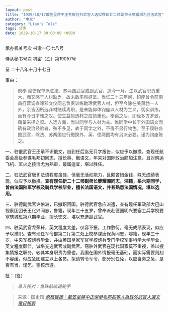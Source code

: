 ```yaml
---
layout: post
title: "1939/10/17戴笠呈蒋中正考察驻外武官人选拟荐新廿二师副师长廖耀湘为驻法武官"
author: "电文"
category: "Liao's Tele"
tags: 分类
date: 1939-10-17 00:00:00 +0800
---
```

承办机关号次 书渝一〇七八号

侍从秘书号次 机密（乙）第19057号

呈 二十八年十月十七日

事由：

> 前奉 谕饬保举派驻法、苏两国武官或副武官，迄今一月。生以武官职责重大，而又感于人材缺乏，故未敢率然遽呈。当忆二十三年间，钧座曾令前南昌行营调查课邓文仪同志负责训练助理武官人材，但至今除在美萧勃一人外，余皆因所选非材陆续离职，是未能仰体钧座以人材为主义，切实训练，而有今日才难之叹。使生益懔选材之应慎重也。奉谕之后，即经多方罗致，藉备采择之资。人选方面，当以同学与人材为主。惟同学中长于外国语文而确有政治经验者，殊不多见，故于同学之外，不得不另行物色。至于现驻各国武官，除法、苏两国应行撤换外，英、德两国均有另派必要，谨为钧座陈之。

一、驻俄武官王丕承不识俄文，自到任后迄无只字报告，似应予以撤换。查现任航委会高级参谋毛邦初同志，擅长英、俄语文，年来对国际政治颇加注意，且对购运飞机、军火之接洽尤为熟审，最属适宜，堪以胜任。

二、驻法武官唐豸法语程度虽佳，但毫无活动能力，且颇吝惜金钱，殊无成绩表现，似应予以撤换。**查有现任新二十二师副师长廖耀湘同志，湘籍，系六期同学，曽由法国陆军学校及骑兵学校毕业，擅长法国语文，并甚熟悉法国情况，堪以选用。**

三、驻德副武官许伯洲，已撤职回国。驻德武官急应派遣，查有现任军政部大巴山视察团团长王化兴同志，鲁籍，现年三十五岁，曾奉派赴德国明兴要塞工兵学校要塞筑城班第八期毕业，擅长徳文，堪以充选副武官。

四、驻英武官龙荣轩，英文程度太差，仪容不振，工作敷衍，毫无成绩表现，似应予以撤职。查有现任军令部第二厅第二处上校参谋唐保黄同志，鄂籍，现年三十岁，中央军校炮科毕业，并由英国皇家军官学校炮兵专门学校军事科学大学毕业，英文程度颇佳，诚堪充选武官或副武官。窃驻外武官在现代国家莫不重视，盖以搜集情报之职务，较其本身职责为重也。我国在国外情报毫无基础，而实际需要则刻不容缓，似应急图建立以上各员。拟请转令军令，部分别任免，以应当务之急，是否有当，谨乞。鉴核示遵。

批：（签）

> *录入校对：鱼珠前航道舵手*

> 来源：国史馆 [*原档链接：戴笠呈蔣中正保舉毛邦初等人為駐外武官人選文電日報表*](https://ahonline.drnh.gov.tw/index.php?act=Display/image/5894494lwAIpp3#78C)